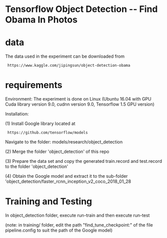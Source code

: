# Tensorflow Object Detection -- Find Obama In Photos

# data
The data used in the experiment can be downloaded from  

     https://www.kaggle.com/jipingsun/object-detection-obama
     
# requirements

Environment:
The experiment is done on Linux (Ubuntu 16.04 with GPU Cuda library version 9.0, cudnn version 9.0, Tensorflow 1.5 GPU version)

Installation:

(1) Install Google library located at

     https://github.com/tensorflow/models
        
   Navigate to the folder: models/research/object_detection
   
(2) Merge the folder 'object_detection' of this repo

(3) Prepare the data set and copy the generated train.record and test.record to the folder 'object_detection'

(4) Obtain the Google model and extract it to the sub-folder 'object_detection/faster_rcnn_inception_v2_coco_2018_01_28

# Training and Testing

In object_detection folder, execute run-train and then execute run-test

(note: in training/ folder, edit the path "find_tune_checkpoint:" of the file pipeline.config to suit the path of the Google model)

